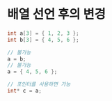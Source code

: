 # 배열 선언 후의 변경
```c++
int a[3] = { 1, 2, 3 };
int b[3] = { 4, 5, 6 };

// 불가능
a = b;
// 불가능
a = { 4, 5, 6 };

// 포인터를 사용하면 가능
int* c = a;

```

